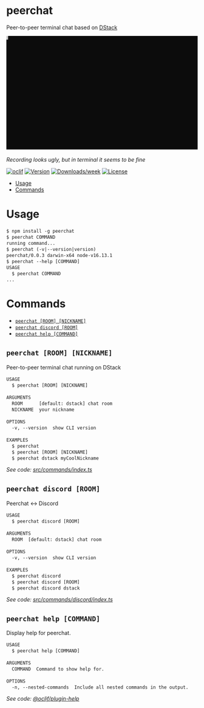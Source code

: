 peerchat
===============

Peer-to-peer terminal chat based on [DStack](https://github.com/dstack-js/dstack)

![Demo](docs/demo.svg)

_Recording looks ugly, but in terminal it seems to be fine_

[![oclif](https://img.shields.io/badge/cli-oclif-brightgreen.svg)](https://oclif.io)
[![Version](https://img.shields.io/npm/v/peerchat.svg)](https://npmjs.org/package/peerchat)
[![Downloads/week](https://img.shields.io/npm/dw/peerchat.svg)](https://npmjs.org/package/peerchat)
[![License](https://img.shields.io/npm/l/peerchat.svg)](https://github.com/dstack-js/chat/blob/master/package.json)

<!-- toc -->
* [Usage](#usage)
* [Commands](#commands)
<!-- tocstop -->
# Usage
<!-- usage -->
```sh-session
$ npm install -g peerchat
$ peerchat COMMAND
running command...
$ peerchat (-v|--version|version)
peerchat/0.0.3 darwin-x64 node-v16.13.1
$ peerchat --help [COMMAND]
USAGE
  $ peerchat COMMAND
...
```
<!-- usagestop -->
# Commands
<!-- commands -->
* [`peerchat [ROOM] [NICKNAME]`](#peerchat-room-nickname)
* [`peerchat discord [ROOM]`](#peerchat-discord-room)
* [`peerchat help [COMMAND]`](#peerchat-help-command)

## `peerchat [ROOM] [NICKNAME]`

Peer-to-peer terminal chat running on DStack

```
USAGE
  $ peerchat [ROOM] [NICKNAME]

ARGUMENTS
  ROOM      [default: dstack] chat room
  NICKNAME  your nickname

OPTIONS
  -v, --version  show CLI version

EXAMPLES
  $ peerchat
  $ peerchat [ROOM] [NICKNAME]
  $ peerchat dstack myCoolNickname
```

_See code: [src/commands/index.ts](https://github.com/dstack-js/chat/blob/v0.0.3/src/commands/index.ts)_

## `peerchat discord [ROOM]`

Peerchat <-> Discord

```
USAGE
  $ peerchat discord [ROOM]

ARGUMENTS
  ROOM  [default: dstack] chat room

OPTIONS
  -v, --version  show CLI version

EXAMPLES
  $ peerchat discord
  $ peerchat discord [ROOM]
  $ peerchat discord dstack
```

_See code: [src/commands/discord/index.ts](https://github.com/dstack-js/chat/blob/v0.0.3/src/commands/discord/index.ts)_

## `peerchat help [COMMAND]`

Display help for peerchat.

```
USAGE
  $ peerchat help [COMMAND]

ARGUMENTS
  COMMAND  Command to show help for.

OPTIONS
  -n, --nested-commands  Include all nested commands in the output.
```

_See code: [@oclif/plugin-help](https://github.com/oclif/plugin-help/blob/v5.1.10/src/commands/help.ts)_
<!-- commandsstop -->
